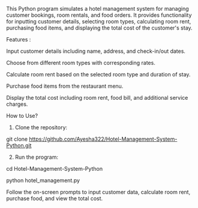 
This Python program simulates a hotel management system for managing customer bookings, room rentals, and food orders. It provides functionality for inputting customer details, selecting room types, calculating room rent, purchasing food items, and displaying the total cost of the customer's stay.

Features :

Input customer details including name, address, and check-in/out dates.

Choose from different room types with corresponding rates.

Calculate room rent based on the selected room type and duration of stay.

Purchase food items from the restaurant menu.

Display the total cost including room rent, food bill, and additional service charges.

How to Use?

 1. Clone the repository:

git clone https://github.com/Ayesha322/Hotel-Management-System-Python.git

 2. Run the program:

cd Hotel-Management-System-Python

python hotel_management.py

Follow the on-screen prompts to input customer data, calculate room rent, purchase food, and view the total cost.
